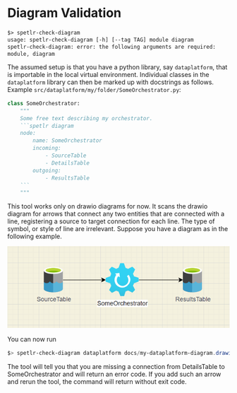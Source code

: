 # Diagram Validation

```
$> spetlr-check-diagram                                                      
usage: spetlr-check-diagram [-h] [--tag TAG] module diagram
spetlr-check-diagram: error: the following arguments are required: module, diagram
```

The assumed setup is that you have a python library, say `dataplatform`, that is 
importable in the local virtual environment. Individual classes in the 
`dataplatform` library can then be marked up with docstrings as follows.
Example `src/dataplatform/my/folder/SomeOrchestrator.py`:
```python
class SomeOrchestrator:
    """
    Some free text describing my orchestrator.
    ```spetlr diagram
    node:
        name: SomeOrchestrator
        incoming:
            - SourceTable
            - DetailsTable
        outgoing:
            - ResultsTable
    ```
    """
```

This tool works only on drawio diagrams for now. It scans the drawio diagram for 
arrows that connect any two entities that are connected with a line, registering a 
source to target connection for each line. The type of symbol, or style of line are 
irrelevant. Suppose you have a diagram as in the following example.

![diagram_eample.png](diagram_eample.png)

You can now run
```powershell
$> spetlr-check-diagram dataplatform docs/my-dataplatform-diagram.drawio
```

The tool will tell you that you are missing a connection from DetailsTable to 
SomeOrchestrator and will return an error code. If you add such an arrow and rerun 
the tool, the command will return without exit code.


